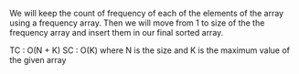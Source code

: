 We will keep the count of frequency of each of the
elements of the array using a frequency array. Then
we will move from 1 to size of the the frequency array
and insert them in our final sorted array.

TC : O(N + K)
SC : O(K)
where N is the size and K is the maximum 
value of the given array